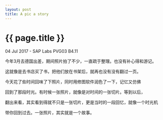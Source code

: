 ```yaml
---
layout: post
title: A pic a story
---
```


{{ page.title }}
================

<p class="meta">04 Jul 2017 - SAP Labs PVG03 B4.11</p>

<p>今年3月去德国出差，期间照片拍了不少，一直疏于整理。也没有补心得和游记。</p>
<p>这就像是去书店买了书，把他们放在书架后，就再也没有没有翻过一页。</p>
<p>今天花了些时间回味了下照片，同时用修图软件润色了一下，记忆又仿佛</p>
<p>回到了那段时光。有时候一张照片，就像是对时间的一张切片。等到以后，</p>
<p>翻出来看，其实看到得就不只是一张切片，更是当时的一段回忆，就像一个时光机</p>
<p>带你回到过去。一张照片，其实就是一个故事。</p>




